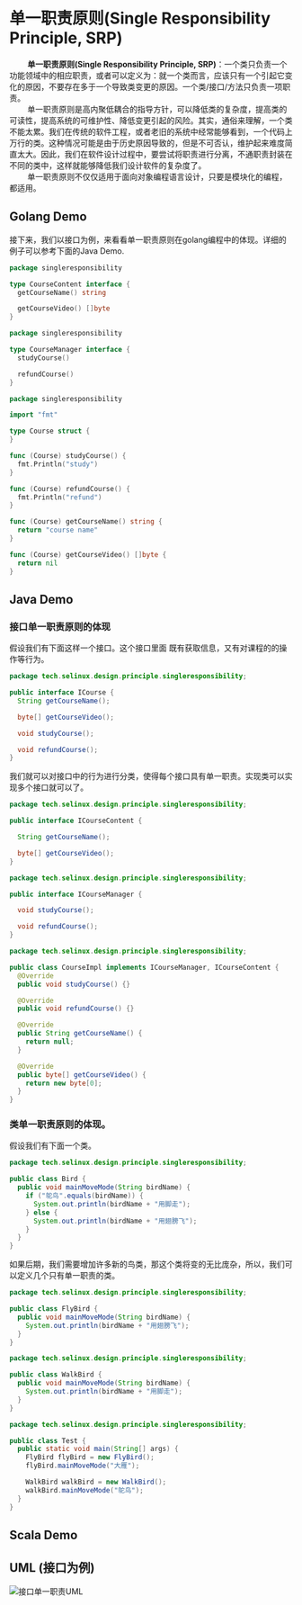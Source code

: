 # 单一职责原则(Single Responsibility Principle, SRP)

&emsp;&emsp; **单一职责原则(Single Responsibility Principle, SRP)**：一个类只负责一个功能领域中的相应职责，或者可以定义为：就一个类而言，应该只有一个引起它变化的原因，不要存在多于一个导致类变更的原因。一个类/接口/方法只负责一项职责。  
&emsp;&emsp; 单一职责原则是高内聚低耦合的指导方针，可以降低类的复杂度，提高类的可读性，提高系统的可维护性、降低变更引起的风险。其实，通俗来理解，一个类不能太累。我们在传统的软件工程，或者老旧的系统中经常能够看到，一个代码上万行的类。这种情况可能是由于历史原因导致的，但是不可否认，维护起来难度简直太大。因此，我们在软件设计过程中，要尝试将职责进行分离，不通职责封装在不同的类中，这样就能够降低我们设计软件的复杂度了。  
&emsp;&emsp; 单一职责原则不仅仅适用于面向对象编程语言设计，只要是模块化的编程，都适用。  

## Golang Demo

接下来，我们以接口为例，来看看单一职责原则在golang编程中的体现。详细的例子可以参考下面的Java Demo.  

```go
package singleresponsibility

type CourseContent interface {
  getCourseName() string

  getCourseVideo() []byte
}
```

```go
package singleresponsibility

type CourseManager interface {
  studyCourse()

  refundCourse()
}
```

```go
package singleresponsibility

import "fmt"

type Course struct {
}

func (Course) studyCourse() {
  fmt.Println("study")
}

func (Course) refundCourse() {
  fmt.Println("refund")
}

func (Course) getCourseName() string {
  return "course name"
}

func (Course) getCourseVideo() []byte {
  return nil
}
```

## Java Demo

### 接口单一职责原则的体现  

假设我们有下面这样一个接口。这个接口里面 既有获取信息，又有对课程的的操作等行为。  

```java
package tech.selinux.design.principle.singleresponsibility;

public interface ICourse {
  String getCourseName();

  byte[] getCourseVideo();

  void studyCourse();

  void refundCourse();
}
```

我们就可以对接口中的行为进行分类，使得每个接口具有单一职责。实现类可以实现多个接口就可以了。  

```java
package tech.selinux.design.principle.singleresponsibility;

public interface ICourseContent {

  String getCourseName();

  byte[] getCourseVideo();
}
```

```java
package tech.selinux.design.principle.singleresponsibility;

public interface ICourseManager {

  void studyCourse();

  void refundCourse();
}
```

```java
package tech.selinux.design.principle.singleresponsibility;

public class CourseImpl implements ICourseManager, ICourseContent {
  @Override
  public void studyCourse() {}

  @Override
  public void refundCourse() {}

  @Override
  public String getCourseName() {
    return null;
  }

  @Override
  public byte[] getCourseVideo() {
    return new byte[0];
  }
}
```


### 类单一职责原则的体现。

假设我们有下面一个类。  

```java
package tech.selinux.design.principle.singleresponsibility;

public class Bird {
  public void mainMoveMode(String birdName) {
    if ("鸵鸟".equals(birdName)) {
      System.out.println(birdName + "用脚走");
    } else {
      System.out.println(birdName + "用翅膀飞");
    }
  }
}
```

如果后期，我们需要增加许多新的鸟类，那这个类将变的无比庞杂，所以，我们可以定义几个只有单一职责的类。

```java
package tech.selinux.design.principle.singleresponsibility;

public class FlyBird {
  public void mainMoveMode(String birdName) {
    System.out.println(birdName + "用翅膀飞");
  }
}
```

```java
package tech.selinux.design.principle.singleresponsibility;

public class WalkBird {
  public void mainMoveMode(String birdName) {
    System.out.println(birdName + "用脚走");
  }
}
```

```java
package tech.selinux.design.principle.singleresponsibility;

public class Test {
  public static void main(String[] args) {
    FlyBird flyBird = new FlyBird();
    flyBird.mainMoveMode("大雁");

    WalkBird walkBird = new WalkBird();
    walkBird.mainMoveMode("鸵鸟");
  }
}
```

## Scala Demo

## UML (接口为例)

![接口单一职责UML](images/single-responsibility-principle.png)
